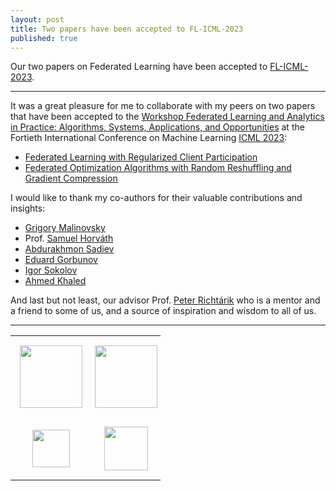 ```yaml
---
layout: post
title: Two papers have been accepted to FL-ICML-2023
published: true
---
```


Our two papers on Federated Learning have been accepted to [FL-ICML-2023](https://fl-icml2023.github.io/). 

---

It was a great pleasure for me to collaborate with my peers on two papers that have been accepted to the [Workshop Federated Learning and Analytics in Practice: Algorithms, Systems, Applications, and Opportunities](https://fl-icml2023.github.io/) at the Fortieth International Conference on Machine Learning [ICML 2023](https://icml.cc/Conferences/2023):

* [Federated Learning with Regularized Client Participation](https://arxiv.org/abs/2302.03662)
* [Federated Optimization Algorithms with Random Reshuffling and Gradient Compression](https://arxiv.org/abs/2206.07021)

I would like to thank my co-authors for their valuable contributions and insights:

* [Grigory Malinovsky](https://grigory-malinovsky.github.io/)
* Prof. [Samuel Horváth](https://sites.google.com/view/samuelhorvath) 
* [Abdurakhmon Sadiev](https://scholar.google.com/citations?user=g0CzD50AAAAJ&hl=ru)
* [Eduard Gorbunov](https://eduardgorbunov.github.io/)
* [Igor Sokolov](https://scholar.google.com/citations?user=OBbPecwAAAAJ&hl=en)
* [Ahmed Khaled](https://www.akhaled.org/)

And last but not least, our advisor Prof. [Peter Richtárik](https://richtarik.org/) who is a mentor and a friend to some of us, and a source of inspiration and wisdom to all of us.

---

<table style="text-align:center;">

<tr>
<td style="padding:15px;text-align:center;vertical-align:middle"> <img height="100px" src="https://burlachenkok.github.io/materials/KAUST-logo.png"/> </td> 
<td style="padding:5px;text-align:center;vertical-align:middle"> <img height="100px" src="https://burlachenkok.github.io/materials/MBZUAI_Logo.png"/> </td> 
</tr>

<tr>
<td style="padding:15px;text-align:center;vertical-align:middle"> <img height="60px" src="https://burlachenkok.github.io/materials/princeton-university-logo.png"/> </td> 
<td style="padding:15px;text-align:center;vertical-align:middle"> <img height="70px" src="https://burlachenkok.github.io/materials/SDAIA-Logo-2.png"/> </td> 
</tr>

</table>
